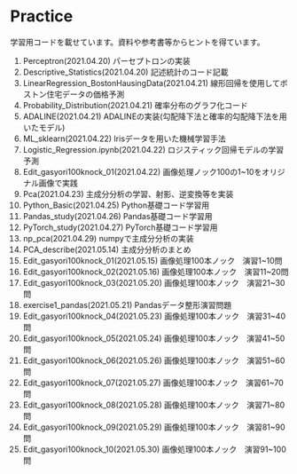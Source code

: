 # Practice
学習用コードを載せています。資料や参考書等からヒントを得ています。

1. Perceptron(2021.04.20) パーセプトロンの実装
2. Descriptive_Statistics(2021.04.20) 記述統計のコード記載
3. LinearRegression_BostonHausingData(2021.04.21) 線形回帰を使用してボストン住宅データの価格予測
4. Probability_Distribution(2021.04.21) 確率分布のグラフ化コード
5. ADALINE(2021.04.21) ADALINEの実装(勾配降下法と確率的勾配降下法を用いたモデル)
6. ML_sklearn(2021.04.22) Irisデータを用いた機械学習手法
7. Logistic_Regression.ipynb(2021.04.22) ロジスティック回帰モデルの学習予測
8. Edit_gasyori100knock_01(2021.04.22) 画像処理ノック100の1~10をオリジナル画像で実践
9. Pca(2021.04.23) 主成分分析の学習、射影、逆変換等を実装
10. Python_Basic(2021.04.25) Python基礎コード学習用
11. Pandas_study(2021.04.26) Pandas基礎コード学習用
12. PyTorch_study(2021.04.27) PyTorch基礎コード学習用
13. np_pca(2021.04.29) numpyで主成分分析の実装
14. PCA_describe(2021.05.14) 主成分分析のまとめ
15. Edit_gasyori100knock_01(2021.05.15) 画像処理100本ノック　演習1~10問
16. Edit_gasyori100knock_02(2021.05.16) 画像処理100本ノック　演習11~20問
17. Edit_gasyori100knock_03(2021.05.20) 画像処理100本ノック　演習21~30問
18. exercise1_pandas(2021.05.21) Pandasデータ整形演習問題
19. Edit_gasyori100knock_04(2021.05.23) 画像処理100本ノック　演習31~40問
20. Edit_gasyori100knock_05(2021.05.24) 画像処理100本ノック　演習41~50問
21. Edit_gasyori100knock_06(2021.05.26) 画像処理100本ノック　演習51~60問
22. Edit_gasyori100knock_07(2021.05.27) 画像処理100本ノック　演習61~70問
23. Edit_gasyori100knock_08(2021.05.28) 画像処理100本ノック　演習71~80問
24. Edit_gasyori100knock_09(2021.05.29) 画像処理100本ノック　演習81~90問
25. Edit_gasyori100knock_10(2021.05.30) 画像処理100本ノック　演習91~100問
